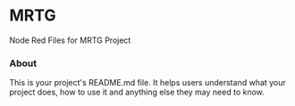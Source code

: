 MRTG
====

Node Red Files for MRTG Project

### About

This is your project's README.md file. It helps users understand what your
project does, how to use it and anything else they may need to know.
